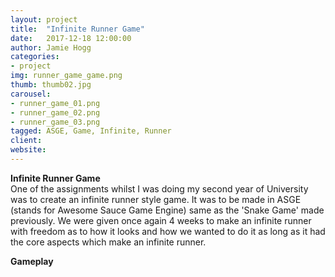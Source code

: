 ```yaml
---
layout: project
title:  "Infinite Runner Game"
date:   2017-12-18 12:00:00
author: Jamie Hogg
categories:
- project
img: runner_game_game.png
thumb: thumb02.jpg
carousel:
- runner_game_01.png
- runner_game_02.png
- runner_game_03.png
tagged: ASGE, Game, Infinite, Runner
client: 
website: 
---
```

<B>Infinite Runner Game</B><BR>
One of the assignments whilst I was doing my second year of University was to create an infinite runner style game. It was to be made in ASGE (stands for Awesome Sauce Game Engine) same as the 'Snake Game' made previously. We were given once again 4 weeks to make an infinite runner with freedom as to how it looks and how we wanted to do it as long as it had the core aspects which make an infinite runner.
  
<B>Gameplay</B><BR>
